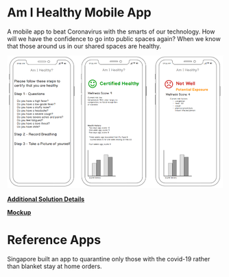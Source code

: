 # Am I Healthy Mobile App

A mobile app to beat Coronavirus with the smarts of our technology. How will we have the confidence to go into public spaces again? When we know that those around us in our shared spaces are healthy.

![](image/healthy_medium.png "Am I Healthy Mobile App - Have confidence to go into public after the pandemic")


[**Additional Solution Details**](http://josephfluckiger.blogspot.com/2020/03/beat-corona.html)


[**Mockup**](https://balsamiq.cloud/sdg5j8r/pxssq3r/rFDBB)


# Reference Apps
Singapore built an app to quarantine only those with the covid-19 rather than blanket stay at home orders.  






